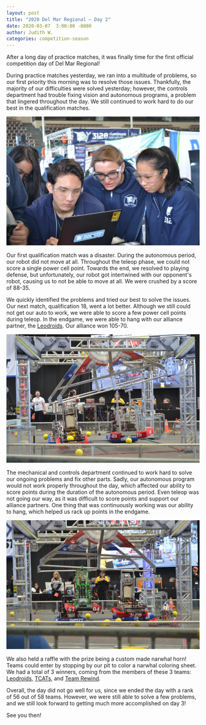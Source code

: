 ```yaml
---
layout: post
title: "2020 Del Mar Regional — Day 2"
date: 2020-03-07  3:00:00 -0800
author: Judith W.
categories: competition-season
---
```


After a long day of practice matches, it was finally time for the first official competition day of Del Mar Regional! 

During practice matches yesterday, we ran into a multitude of problems, so our first priority this morning was to resolve those issues. Thankfully, the majority of our difficulties were solved yesterday; however, the controls department had trouble fixing vision and autonomous programs, a problem that lingered throughout the day. We still continued to work hard to do our best in the qualification matches.

<img src="/assets/blog_photos/2020DMR/2020DMR2-2.jpg">

Our first qualification match was a disaster. During the autonomous period, our robot did not move at all. Throughout the teleop phase, we could not score a single power cell point. Towards the end, we resolved to playing defense, but unfortunately, our robot got intertwined with our opponent's robot, causing us to not be able to move at all. We were crushed by a score of 88-35.

We quickly identified the problems and tried our best to solve the issues. Our next match, qualification 18, went a lot better. Although we still could not get our auto to work, we were able to score a few power cell points during teleop. In the endgame, we were able to hang with our alliance partner, the [Leodroids](https://www.thebluealliance.com/team/4919/2020). Our alliance won 105-70.

<img src="/assets/blog_photos/2020DMR/2020DMR2-1.jpg">

The mechanical and controls department continued to work hard to solve our ongoing problems and fix other parts. Sadly, our autonomous program would not work properly throughout the day, which affected our ability to score points during the duration of the autonomous period. Even teleop was not going our way, as it was difficult to score points and support our alliance partners. One thing that was continuously working was our ability to hang, which helped us rack up points in the endgame. 

<img src="/assets/blog_photos/2020DMR/2020DMR2-3.jpg">

We also held a raffle with the prize being a custom made narwhal horn! Teams could enter by stopping by our pit to color a narwhal coloring sheet. We had a total of 3 winners, coming from the members of these 3 teams: [Leodroids](https://www.thebluealliance.com/team/4919/2020), [TCATs](https://www.thebluealliance.com/team/5526), and [Team Rewind](https://www.thebluealliance.com/team/4419).

Overall, the day did not go well for us, since we ended the day with a rank of 56 out of 58 teams. However, we were still able to solve a few problems, and we still look forward to getting much more accomplished on day 3!

See you then!



